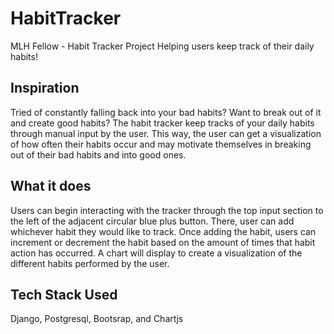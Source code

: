# HabitTracker
MLH Fellow - Habit Tracker Project 
Helping users keep track of their daily habits! 

## Inspiration
Tried of constantly falling back into your bad habits? Want to break out of it and create good habits? The habit tracker keep tracks of your daily habits through manual input by the user. This way, the user can get a visualization of how often their habits occur and may motivate themselves in breaking out of their bad habits and into good ones. 

## What it does
Users can begin interacting with the tracker through the top input section to the left of the adjacent circular blue plus button. There, user can add whichever habit they would like to track. Once adding the habit, users can increment or decrement the habit based on the amount of times that habit action has occurred. A chart will display to create a visualization of the different habits performed by the user. 

## Tech Stack Used 
Django, Postgresql, Bootsrap, and Chartjs
